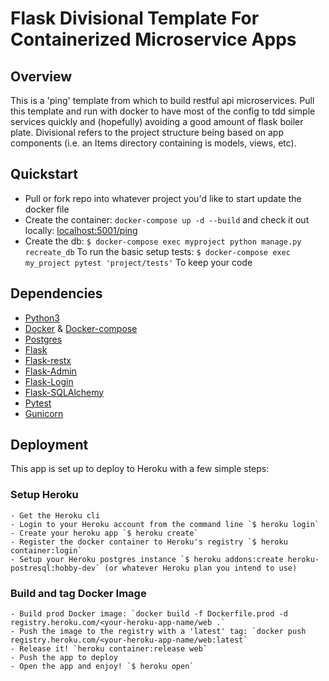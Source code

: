 # Flask Divisional Template For Containerized Microservice Apps

## Overview
  This is a 'ping' template from which to build restful api microservices.  Pull this template and run with docker to have most of the config to tdd simple services quickly and (hopefully) avoiding a good amount of flask boiler plate. Divisional refers to the project structure being based on app components (i.e. an Items directory containing is models, views, etc).

## Quickstart
  - Pull or fork repo into whatever project you'd like to start update the docker file
  - Create the container: `docker-compose up -d --build` and check it out locally: [localhost:5001/ping](localhost:5001/ping)
  - Create the db: `$ docker-compose exec myproject python manage.py recreate_db`
  To run the basic setup tests:
  `$ docker-compose exec my_project pytest 'project/tests'`
  To keep your code

## Dependencies
  - [Python3](https://www.python.org/downloads/)
  - [Docker](https://docs.docker.com/get-started/) & [Docker-compose](https://docs.docker.com/compose/install/)
  - [Postgres](https://www.postgresql.org/)
  - [Flask](https://flask.palletsprojects.com/en/1.1.x/)
  - [Flask-restx](https://flask-restx.readthedocs.io/en/latest/)
  - [Flask-Admin](https://flask-admin.readthedocs.io/en/latest/)
  - [Flask-Login](https://flask-login.readthedocs.io/en/latest/)
  - [Flask-SQLAlchemy](https://flask-sqlalchemy.palletsprojects.com/en/2.x/)
  - [Pytest](https://docs.pytest.org/en/latest/contents.html)
  - [Gunicorn](https://docs.gunicorn.org/en/stable/settings.html)

## Deployment
  This app is set up to deploy to Heroku with a few simple steps:
  ### Setup Heroku
    - Get the Heroku cli
    - Login to your Heroku account from the command line `$ heroku login`
    - Create your heroku app `$ heroku create`
    - Register the docker container to Heroku's registry `$ heroku container:login`
    - Setup your Heroku postgres instance `$ heroku addons:create heroku-postresql:hobby-dev` (or whatever Heroku plan you intend to use)
  ### Build and tag Docker Image
    - Build prod Docker image: `docker build -f Dockerfile.prod -d registry.heroku.com/<your-heroku-app-name/web .`
    - Push the image to the registry with a 'latest' tag: `docker push registry.heroku.com/<your-heroku-app-name/web:latest`
    - Release it! `heroku container:release web`
    - Push the app to deploy
    - Open the app and enjoy! `$ heroku open`
